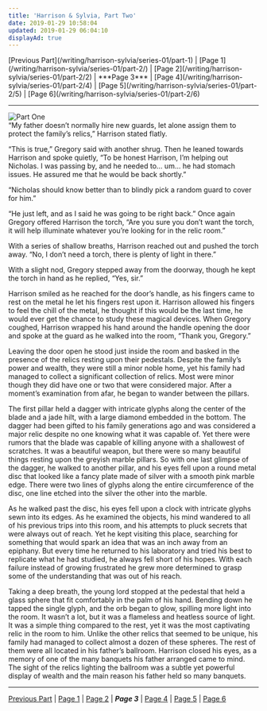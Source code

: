 ```yaml
---
title: 'Harrison & Sylvia, Part Two'
date: 2019-01-29 10:58:04
updated: 2019-01-29 06:04:10
displayAd: true
---
```

<p class="center"> [Previous Part](/writing/harrison-sylvia/series-01/part-1) | [Page 1](/writing/harrison-sylvia/series-01/part-2/) | [Page 2](/writing/harrison-sylvia/series-01/part-2/2) | <span class="current-page">***Page 3***</span> | [Page 4](/writing/harrison-sylvia/series-01/part-2/4) | [Page 5](/writing/harrison-sylvia/series-01/part-2/5) | [Page 6](/writing/harrison-sylvia/series-01/part-2/6) </p><hr class="clear-both center-fade"/><div class="embedded-image-left"><img src="/writing/harrison-sylvia/series-01/part-2/hs102.jpg" alt="Part One" style="max-height: 275px;"/></div>“My father doesn’t normally hire new guards, let alone assign them to protect the family’s relics,” Harrison stated flatly.

“This is true,” Gregory said with another shrug.  Then he leaned towards Harrison and spoke quietly, “To be honest Harrison, I’m helping out Nicholas.  I was passing by, and he needed to… um… he had stomach issues.  He assured me that he would be back shortly.”

“Nicholas should know better than to blindly pick a random guard to cover for him.”

“He just left, and as I said he was going to be right back.”  Once again Gregory offered Harrison the torch, “Are you sure you don’t want the torch, it will help illuminate whatever you’re looking for in the relic room.”

With a series of shallow breaths, Harrison reached out and pushed the torch away. “No, I don’t need a torch, there is plenty of light in there.”

With a slight nod, Gregory stepped away from the doorway, though he kept the torch in hand as he replied, “Yes, sir.”

Harrison smiled as he reached for the door’s handle, as his fingers came to rest on the metal he let his fingers rest upon it.  Harrison allowed his fingers to feel the chill of the metal, he thought if this would be the last time, he would ever get the chance to study these magical devices.  When Gregory coughed, Harrison wrapped his hand around the handle opening the door and spoke at the guard as he walked into the room, “Thank you, Gregory.”

Leaving the door open he stood just inside the room and basked in the presence of the relics resting upon their pedestals.  Despite the family’s power and wealth, they were still a minor noble home, yet his family had managed to collect a significant collection of relics.  Most were minor though they did have one or two that were considered major.  After a moment’s examination from afar, he began to wander between the pillars.

The first pillar held a dagger with intricate glyphs along the center of the blade and a jade hilt, with a large diamond embedded in the bottom.  The dagger had been gifted to his family generations ago and was considered a major relic despite no one knowing what it was capable of.  Yet there were rumors that the blade was capable of killing anyone with a shallowest of scratches.  It was a beautiful weapon, but there were so many beautiful things resting upon the greyish marble pillars.  So with one last glimpse of the dagger, he walked to another pillar, and his eyes fell upon a round metal disc that looked like a fancy plate made of silver with a smooth pink marble edge.  There were two lines of glyphs along the entire circumference of the disc, one line etched into the silver the other into the marble.  

As he walked past the disc, his eyes fell upon a clock with intricate glyphs sewn into its edges.  As he examined the objects, his mind wandered to all of his previous trips into this room, and his attempts to pluck secrets that were always out of reach.  Yet he kept visiting this place, searching for something that would spark an idea that was an inch away from an epiphany.  But every time he returned to his laboratory and tried his best to replicate what he had studied, he always fell short of his hopes.  With each failure instead of growing frustrated he grew more determined to grasp some of the understanding that was out of his reach.

Taking a deep breath, the young lord stopped at the pedestal that held a glass sphere that fit comfortably in the palm of his hand.  Bending down he tapped the single glyph, and the orb began to glow, spilling more light into the room.  It wasn’t a lot, but it was a flameless and heatless source of light.  It was a simple thing compared to the rest, yet it was the most captivating relic in the room to him.  Unlike the other relics that seemed to be unique, his family had managed to collect almost a dozen of these spheres.  The rest of them were all located in his father’s ballroom.  Harrison closed his eyes, as a memory of one of the many banquets his father arranged came to mind.  The sight of the relics lighting the ballroom was a subtle yet powerful display of wealth and the main reason his father held so many banquets.<hr class="clear-both center-fade"/><p class="center"> [Previous Part](/writing/harrison-sylvia/series-01/part-1) | [Page 1](/writing/harrison-sylvia/series-01/part-2/) | [Page 2](/writing/harrison-sylvia/series-01/part-2/2) | <span class="current-page">***Page 3***</span> | [Page 4](/writing/harrison-sylvia/series-01/part-2/4) | [Page 5](/writing/harrison-sylvia/series-01/part-2/5) | [Page 6](/writing/harrison-sylvia/series-01/part-2/6) </p>